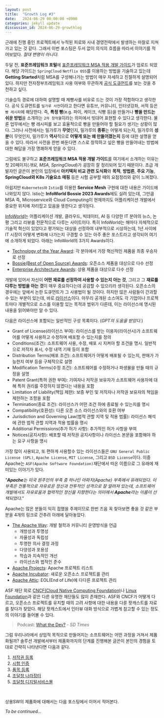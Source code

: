 ```yaml
---
layout: post
title:  "Growth Log #3"
date:   2024-06-29 00:00:00 +0900
categories: jekyll update
discussion_id: 2024-06-29-growthlog
---
```


근래에 진행 중인 프로젝트에서 누적된 피로와 사내 경영전략에서 발생하는 마찰로 지쳐가고 있는 것 같다. 
그래서 이번 포스팅은 두서 없이 의식의 흐름을 따라서 이야기를 적어보았다. *절대 변명이 아니다.*

두달 전, **표준프레임워크 포털**에 [표준프레임워크 MSA 적용 개발 가이드](https://www.egovframe.go.kr/home/ntt/nttRead.do?pagerOffset=0&searchKey=&searchValue=&menuNo=76&bbsId=171&nttId=1814)가 업로드 되었다. 해당 가이드는 `SpringCloud` `Netflix OSS`를 이용하는 방법을 기술하고 있는데 **Getting Started**처럼 MSA를 구성해나가는 방법이 매우 자세하고 친절하게 설명되어 있다. 하지만 전자정부프레임워크 사용 여부와 무관하게 [공식 도큐먼트](https://spring.io/projects/spring-cloud)를 보는 것을 추천하고 싶다.

기술습득 경로에 대하여 설명할 때 제빵사를 비유로 드는 것이 가장 적합하다고 생각한다. 공식 도큐먼트를 `밀가루 사전`이라고 한다면 유튜브, 커뮤니티, 인터넷강좌, 서적 등은 `빵 레시피`에 해당한다. 즉, **특정 빵**(e.g. 파이, 케이크, 식빵 등)을 만들거나 **빵을 만드는 쉬운 방법**을 소개하는 `2차 창작물`이라는 의미에서 빗대어 표현할 수 있다고 생각한다. 물론 업무에서는 빵 레시피를 보고 효율적으로 빵을 만들어야 할 필요가 생기는 상황이 많다. 그러나 사전에서는 밀가루가 **무엇**인지, 밀가루의 **종류**는 어떻게 되는지, 밀가루의 **성분**이 무엇인지, 밀가루가 **역사**적으로 **어떻게 또는 왜 만들어졌는지** 등에 대한 설명을 얻을 수 있다. 따라서 사전을 한번 봐둔다면 스스로 창작하고 싶은 빵을 만들어내는 방법에 대한 해답을 가장 명쾌하게 얻을 수 있다.

그럼에도 불구하고 **표준프레임워크 MSA 적용 개발 가이드**를 여기에서 소개하는 이유는 첫 20페이지(*개요, MSA, SpringCloud*)가 굉장히 잘 정리되어 있기 때문이다. 초급 개발자인 글쓴이 본인의 입장에서 **아키텍처 비교 관련 도식화**와 **목적**, **방법론**, **주요 기능**, **SpringCloud와 K8s 기술요소 매핑** 등은 시험 공부할 때의 요점정리와 같이 느껴졌다.

아쉽지만 `Kubernetes와` `Istio`를 이용한 **Service Mesh** 구현에 대한 내용은 가이드에 나와있지 않다. Istio는 **InfoWorld Bossie 2023 Awards**에도 실려 있는데, 그만큼 MSA 즉, Microservice와 Cloud Computing이 현재까지도 어플리케이션 개발에서 중요한 위치에 자리잡고 있음을 뜻한다고 생각된다.

[InfoWorld](https://www.infoworld.com)는 어플리케이션 개발, 클라우드, 빅데이터, AI 등 다양한 IT 분야의 뉴스, 논평 그리고 리뷰를 전문적으로 다루는 사이트이다. 특히 InfoWorld는 해마다 자체적으로 기술적 혁신이 있었다고 평가되는 대상을 선정하여 내부적으로 시상하는데, 1년 사이에 IT 시장이 어떻게 변화해 나가는지 구경할 수 있는 아주 좋은 포스트라고 생각되어 여기에 소개하게 되었다. 아래는 InfoWorld의 3가지 Awards이다.
- [Technology of the Year Award](https://www.infoworld.com/article/3711524/infoworlds-2023-technology-of-the-year-award-winners.html): 각 분야에서 가장 혁신적인 제품을 최종 우승자로 선정
- [Bossie(Best of Open Source) Awards](https://www.infoworld.com/article/3709196/the-best-open-source-software-of-2023.html): 오픈소스 제품을 대상으로 다수 선정
- [Enterprise Architecture Awards](https://www.infoworld.com/article/3634779/the-2021-enterprise-architecture-awards.html): 상용 제품을 대상으로 다수 선정

개발에 있어서 자신이 **어떤 재료를 선정하여 사용할 수 있는지 아는 것**, 그리고 그 **재료를 다루는 방법을 아는 것**이 매우 중요하다는데 공감할 수 있으리라 생각된다. 오픈소스의 경우에는 앞에서 논한 도큐먼트가 그 사용법이 될 것이다. 하지만 많은 사람들이 간과할 수 있는 부분이 있는데, 바로 [라이선스](https://spdx.org/licenses)이다. 아무리 공개된 소스여도 각 기업이나 프로젝트마다 개별적으로 소스를 이용할 있는 목적과 범위가 다른데, 이는 라이선스에 명시된 내용을 읽어봐야만 알 수 있다.

다음은 라이선스에 포함되는 일반적인 구성 목록이다. (*GPT의 도움을 받았다.*)
- Grant of License(라이선스 부여): 라이선스를 받는 이용자(라이선시)가 소프트웨어를 어떻게 사용하고 수정하며 배포할 수 있는지를 정의
- Conditions(조건): 소프트웨어 사용, 수정, 배포 시 지켜야 할 조건을 명시. 일반적으로 저작자 표시, 수정 내역 기재 등이 포함
- Distribution Terms(배포 조건): 소프트웨어가 어떻게 배포될 수 있는지, 판매가 가능한지 여부 등을 구체적으로 설명
- Modification Terms(수정 조건): 소프트웨어를 수정하거나 파생물을 만들 때의 규정을 설명
- Patent Grant(특허 권한 부여): 기여자나 저작권 보유자가 소프트웨어 사용자에 대해 특허 권리를 주장하지 않겠다는 내용을 포함
- Limitation of Liability(책임 제한): 보증 부인 및 저작자나 저작권 보유자의 책임을 제한하는 조항을 포함
- Termination(종료 조건): 라이선스가 어떤 조건 하에 종료될 수 있는지를 명시
- Compatibility(호환성): 다른 오픈 소스 라이선스와의 호환 여부
- Jurisdiction and Governing Law(법적 관할 지역 및 적용 법률): 라이선스 해석에 관한 법적 관할 지역과 적용 법률을 명시
- Additional Permissions(추가 허가 사항): 추가적인 허가 사항을 부여
- Notices(공지사항): 배포할 때 저작권 공지사항이나 라이선스 본문을 포함해야 하는 요구 사항을 명시

가장 많이 사용되고, 또 편하게 사용할수 있는 라이선스들은 `GNU General Public License (GPL)`, `Apache License`, `MIT License`, 그리고 `BSD License`이다. 이중 Apache는 `ASF(Apache Software Foundation)`재단에서 따온 이름으로 그 유래에 재미있는 이야기가 있다.

*"**Apache**는 미국 원주민의 부족 중 하나인 아파치(Apache) 부족에서 유래되었다. 이 부족은 전통적으로 자유로운 정신과 전투적인 성격으로 잘 알려져 있는데, 소프트웨어 개발에서도 자유로움과 협력적인 정신을 지향한다는 의미에서 **Apache**라는 이름이 선택되었다."*

Apache는 많은 분들이 익히 접했을 주제이므로 한번 즈음 꼭 찾아보면 좋을 것 같은 부분을 4개의 링크로 간추려 아래에 달아놓았다.
- [The Apache Way](https://www.apache.org/theapacheway): 개발 철학과 커뮤니티 운영방식을 언급
  - 개방성과 투명성
  - 자율성과 독립성
  - 투명한 의사 결정 과정
  - 다양성과 포용성
  - 학습과 지속적인 개선
  - 라이선스와 법적인 준수
- [Apache Projects](https://projects.apache.org/projects.html?name): Apache 프로젝트 리스트
- [Apache Incubator](https://incubator.apache.org): 새로운 오픈소스 프로젝트를 관리
- [Apache Attic](https://attic.apache.org): EOL(End of Life)에 다다른 프로젝트 관리

ASF 재단 외로 [CNCF(Cloud Native Computing Foundation)](https://www.cncf.io/about/members)나 [Linux Foundation](https://www.linuxfoundation.org/about/individual-supporters)과 같은 다른 유명한 재단들도 많이 존재한다.
ASF와 CNCF가 어떻게 다르고, 오픈소스 프로젝트를 유치할 때의 고려 사항에 대한 내용을 다룬 팟캐스트를 자료를 찾다가 찾았다. 해당 팟캐스트에서 인터뷰 대화 방식으로 가볍게 참고할 수 있는 정도의 이야기를 들어볼 수 있다.
> Podcast: [What the Dev?](https://podcasts.apple.com/us/podcast/asf-vs-cncf-and-where-your-open-source-project-should/id1487708746?i=1000524985106) *- SD Times*

그럼 우리나라에서 상업적 목적으로 만들어지는 소프트웨어는 어떤 과정을 거쳐서 제품화될까? 솔루션 개발에서부터 제품화까지의 단계를 진행해본 글쓴이 본인의 경험을 토대로 간략히 나타낸다면 다음과 같다.

1) [저작권 등록](https://www.cros.or.kr/page.do?w2xPath=/ui/main/main.xml)
2) [시험 인증](https://cs.tta.or.kr/tta/introduce/introCont.do?menuId=700&tnc_lab=T000003&up_tnc_cls_no=T000020&tnc_cls_no=T000127&tabMode=cont)
3) [품목 등록](https://www.g2b.go.kr:8053/main/main.do)
4) [조달청 나라장터](https://www.g2b.go.kr/index.jsp)
5) [조달청 디지털서비스몰](https://digitalmall.g2b.go.kr:8058/index.jsp)

<br>

상용SW의 제품화에 대해서는 다음 포스팅에서 이어서 적어본다.

*To be continued...*